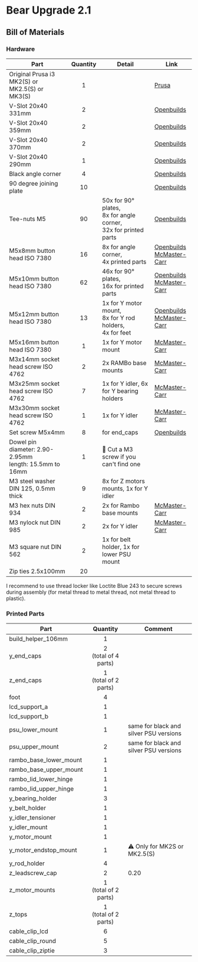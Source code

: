 # Bear Upgrade 2.1

## Bill of Materials

### Hardware

| Part     | Quantity | Detail | Link |
|----------|:--------:|--------|------|
| Original Prusa i3 MK2(S) or MK2.5(S) or MK3(S) | 1 | | [Prusa](https://www.prusa3d.com) |
| V-Slot 20x40 331mm | 2 | | [Openbuilds](http://openbuildspartstore.com/v-slot-20x40-linear-rail/) |
| V-Slot 20x40 359mm | 2 | | [Openbuilds](http://openbuildspartstore.com/v-slot-20x40-linear-rail/) |
| V-Slot 20x40 370mm | 2 | | [Openbuilds](http://openbuildspartstore.com/v-slot-20x40-linear-rail/) |
| V-Slot 20x40 290mm | 1 | | [Openbuilds](http://openbuildspartstore.com/v-slot-20x40-linear-rail/) |
| Black angle corner | 4 | | [Openbuilds](http://openbuildspartstore.com/black-angle-corner-connector/) |
| 90 degree joining plate | 10 | | [Openbuilds](http://openbuildspartstore.com/90-degree-joining-plate/) |
| Tee-nuts M5 | 90 | 50x for 90° plates,<br> 8x for angle corner,<br> 32x for printed parts | [Openbuilds](http://openbuildspartstore.com/tee-nuts-10-pack/) |
| M5x8mm button head ISO 7380 | 16 | 8x for angle corner,<br>4x printed parts | [Openbuilds](http://openbuildspartstore.com/low-profile-screws-m5-10-pack/)<br>[McMaster-Carr](https://www.mcmaster.com/#91239a222/=1clymbr)|
| M5x10mm button head ISO 7380 | 62 | 46x for 90° plates,<br> 16x for printed parts<br> | [Openbuilds](http://openbuildspartstore.com/low-profile-screws-m5-10-pack/)<br>[McMaster-Carr](https://www.mcmaster.com/#97763a820/=1cltxg0) |
| M5x12mm button head ISO 7380 | 13 | 1x for Y motor mount,<br>8x for Y rod holders,<br>4x for feet | [Openbuilds](http://openbuildspartstore.com/low-profile-screws-m5-10-pack/)<br>[McMaster-Carr](https://www.mcmaster.com/#91239a228/=1cm065c) |
| M5x16mm button head ISO 7380 | 1 | 1x for Y motor mount | [McMaster-Carr](https://www.mcmaster.com/92095a212) |
| M3x14mm socket head screw ISO 4762 | 2 | 2x RAMBo base mounts | [McMaster-Carr](https://www.mcmaster.com/91292a027) |
| M3x25mm socket head screw ISO 4762 | 7 | 1x for Y idler, 6x for Y bearing holders | [McMaster-Carr](https://www.mcmaster.com/91292a020) |
| M3x30mm socket head screw ISO 4762 | 1 | 1x for Y idler | [McMaster-Carr](https://www.mcmaster.com/91292a022) |
| Set screw M5x4mm | 8 | for end_caps | [Openbuilds](http://openbuildspartstore.com/set-screw/) |
| Dowel pin<br/>diameter: 2.90-2.95mm<br/>length: 15.5mm to 16mm | 1 | :pushpin: Cut a M3 screw if you can't find one | |
| M3 steel washer DIN 125, 0.5mm thick | 9 | 8x for Z motors mounts, 1x for Y idler | |
| M3 hex nuts DIN 934 | 2 | 2x for Rambo base mounts | [McMaster-Carr](https://www.mcmaster.com/91828a211) |
| M3 nylock nut DIN 985 | 2 | 2x for Y idler | [McMaster-Carr](https://www.mcmaster.com/93625a100) |
| M3 square nut DIN 562 | 2 | 1x for belt holder, 1x for lower PSU mount | |
| Zip ties 2.5x100mm | 20 | | |

I recommend to use thread locker like Loctite Blue 243 to secure screws during assembly (for metal thread to metal thread, not metal thread to plastic).


### Printed Parts

| Part     | Quantity | Comment |
|----------|:--------:|---------|
| build_helper_106mm     | 1 | |
| y_end_caps             | 2<br/>(total of 4 parts) | |
| z_end_caps             | 1<br/>(total of 2 parts) | |
| foot                   | 4 | |
| lcd_support_a          | 1 | |
| lcd_support_b          | 1 | |
| psu_lower_mount        | 1 | same for black and silver PSU versions |
| psu_upper_mount        | 2 | same for black and silver PSU versions |
| rambo_base_lower_mount | 1 | |
| rambo_base_upper_mount | 1 | |
| rambo_lid_lower_hinge  | 1 | |
| rambo_lid_upper_hinge  | 1 | |
| y_bearing_holder       | 3 | |
| y_belt_holder          | 1 | |
| y_idler_tensioner      | 1 | |
| y_idler_mount          | 1 | |
| y_motor_mount          | 1 | |
| y_motor_endstop_mount  | 1 | :warning: Only for MK2S or MK2.5(S) |
| y_rod_holder           | 4 | |
| z_leadscrew_cap        | 2 | 0.20 | 20 | 2 | 5 | |
| z_motor_mounts         | 1<br/>(total of 2 parts) | |
| z_tops                 | 1<br/>(total of 2 parts) | |
| cable_clip_lcd         | 6 | |
| cable_clip_round       | 5 | |
| cable_clip_ziptie      | 3 | |
